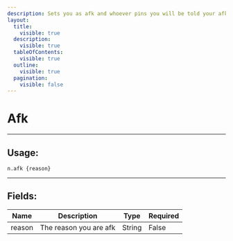```yaml
---
description: Sets you as afk and whoever pins you will be told your afk.
layout:
  title:
    visible: true
  description:
    visible: true
  tableOfContents:
    visible: true
  outline:
    visible: true
  pagination:
    visible: false
---
```


# Afk

***

## Usage:

```
n.afk {reason}
```

***

## Fields:

| Name   | Description            | Type   | Required |
| ------ | ---------------------- | ------ | -------- |
| reason | The reason you are afk | String | False    |















